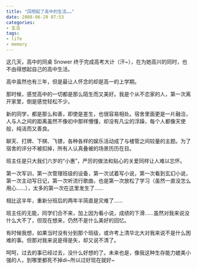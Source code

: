 ```yaml
---
title: "回想起了高中的生活……"
date: 2008-06-20 07:53
categories:
- 生活
tags:
- life
- memory
---
```


这几天，高中的同桌 Snower
终于完成高考大计（汗~），在为她高兴的同时，也不由得想起自己的高中生活。

高中虽然也有三年，但是最让人怀念的却是高一的上学期。

那时候，感觉高中的一切都是那么陌生而又美好。我是个从不恋家的人，第一次离开家里，倒是感觉轻松不少。

新的同学，都是那么和善，即使是差生，也很容易相处。宿舍里面更是一片融洽，人与人之间的距离虽然不像初中那样懵懂，却没有凡尘的浮躁，每个人都像天使般，纯洁而又善良。

聊天、打牌、下棋、飞镖，各种各样的娱乐活动成了与楼管之间较量的主题。为了宿舍的评分不被扣掉，所有人认真叠被的场景历历在目。

班主任是只大我们六岁的“小惠”，严厉的做法和贴心的关爱同样让人难以忘怀。

第一次军训，第一次管理班级的设备，第一次试着写小说，第一次看到玄幻小说，第一次主动写日记，第一次听流行歌曲，也是第一次放松了学习（虽然一直没怎么用心……），太多的第一次在这里发生了……

相比这半年，重新分班后的两年半简直是灾难了……

班主任的无能，同学们合不来，加上因为看小说，成绩的下滑……虽然对我来说没什么大不了，但现在想来，仍然不是什么美好的回忆。

有时候我想，如果当时没有分到那个班级，或许考上清华北大对我来说不是什么困难的事。但那对我来说是得是失，却又说不清了。

呵呵，过去的事已经过去，没什么好想的了。未来也是，像我这种生存能力媲美小强的人，到哪里都死不掉di~所以过好现在就好~

